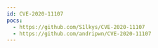 ```yaml
---
id: CVE-2020-11107
pocs:
  - https://github.com/S1lkys/CVE-2020-11107
  - https://github.com/andripwn/CVE-2020-11107
---
```

